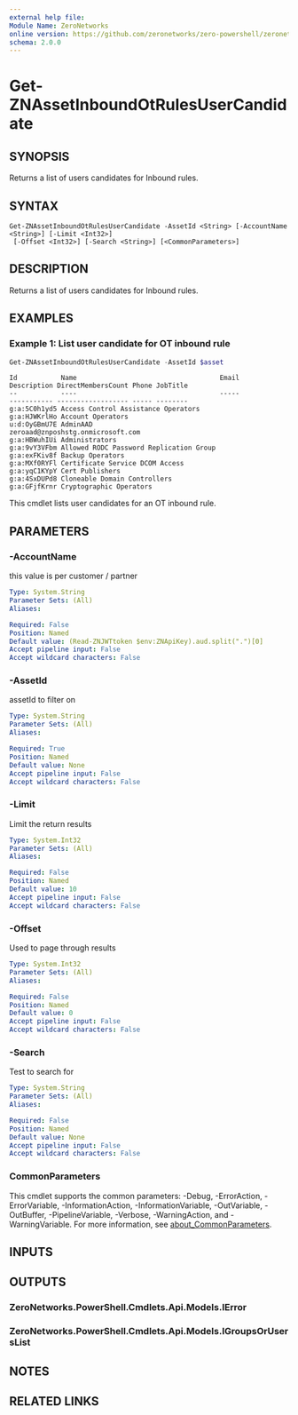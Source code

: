```yaml
---
external help file:
Module Name: ZeroNetworks
online version: https://github.com/zeronetworks/zero-powershell/zeronetworks/get-znassetinboundotrulesusercandidate
schema: 2.0.0
---
```


# Get-ZNAssetInboundOtRulesUserCandidate

## SYNOPSIS
Returns a list of users candidates for Inbound rules.

## SYNTAX

```
Get-ZNAssetInboundOtRulesUserCandidate -AssetId <String> [-AccountName <String>] [-Limit <Int32>]
 [-Offset <Int32>] [-Search <String>] [<CommonParameters>]
```

## DESCRIPTION
Returns a list of users candidates for Inbound rules.

## EXAMPLES

### Example 1: List user candidate for OT inbound rule
```powershell
Get-ZNAssetInboundOtRulesUserCandidate -AssetId $asset
```

```output
Id           Name                                    Email                             Description DirectMembersCount Phone JobTitle
--           ----                                    -----                             ----------- ------------------ ----- --------
g:a:5C0h1yd5 Access Control Assistance Operators                                                                            
g:a:HJWKrlHo Account Operators                                                                                              
u:d:OyGBmU7E AdminAAD                                zeroaad@znposhstg.onmicrosoft.com                                      
g:a:HBWuhIUi Administrators                                                                                                 
g:a:9vY3VFbm Allowed RODC Password Replication Group                                                                        
g:a:exFKiv8f Backup Operators                                                                                               
g:a:MXf0RYFl Certificate Service DCOM Access                                                                                
g:a:yqC1KYpY Cert Publishers                                                                                                
g:a:4SxDUPd8 Cloneable Domain Controllers                                                                                   
g:a:GFjfKrnr Cryptographic Operators 
```

This cmdlet lists user candidates for an OT inbound rule.

## PARAMETERS

### -AccountName
this value is per customer / partner

```yaml
Type: System.String
Parameter Sets: (All)
Aliases:

Required: False
Position: Named
Default value: (Read-ZNJWTtoken $env:ZNApiKey).aud.split(".")[0]
Accept pipeline input: False
Accept wildcard characters: False
```

### -AssetId
assetId to filter on

```yaml
Type: System.String
Parameter Sets: (All)
Aliases:

Required: True
Position: Named
Default value: None
Accept pipeline input: False
Accept wildcard characters: False
```

### -Limit
Limit the return results

```yaml
Type: System.Int32
Parameter Sets: (All)
Aliases:

Required: False
Position: Named
Default value: 10
Accept pipeline input: False
Accept wildcard characters: False
```

### -Offset
Used to page through results

```yaml
Type: System.Int32
Parameter Sets: (All)
Aliases:

Required: False
Position: Named
Default value: 0
Accept pipeline input: False
Accept wildcard characters: False
```

### -Search
Test to search for

```yaml
Type: System.String
Parameter Sets: (All)
Aliases:

Required: False
Position: Named
Default value: None
Accept pipeline input: False
Accept wildcard characters: False
```

### CommonParameters
This cmdlet supports the common parameters: -Debug, -ErrorAction, -ErrorVariable, -InformationAction, -InformationVariable, -OutVariable, -OutBuffer, -PipelineVariable, -Verbose, -WarningAction, and -WarningVariable. For more information, see [about_CommonParameters](http://go.microsoft.com/fwlink/?LinkID=113216).

## INPUTS

## OUTPUTS

### ZeroNetworks.PowerShell.Cmdlets.Api.Models.IError

### ZeroNetworks.PowerShell.Cmdlets.Api.Models.IGroupsOrUsersList

## NOTES

## RELATED LINKS

